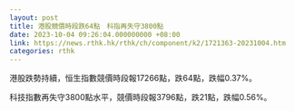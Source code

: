 ```yaml
---
layout: post
title: 港股競價時段跌64點　科指再失守3800點
date: 2023-10-04 09:26:04.000000000 +08:00
link: https://news.rthk.hk/rthk/ch/component/k2/1721363-20231004.htm
categories: rthk
---
```


港股跌勢持續，恒生指數競價時段報17266點，跌64點，跌幅0.37%。

科技指數再失守3800點水平，競價時段報3796點，跌21點，跌幅0.56%。
